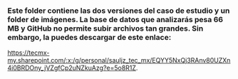 ### Este folder contiene las dos versiones del caso de estudio y un folder de imágenes. La base de datos que analizarás pesa 66 MB y GitHub no permite subir archivos tan grandes. Sin embargo, la puedes descargar de este enlace: 
https://tecmx-my.sharepoint.com/:x:/g/personal/sauljz_tec_mx/EQYY5NxQj3RAnv80UZXn4i0BRDOny_jVZgfCp2uNZkuAzg?e=5o8R1Z. 

